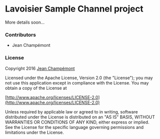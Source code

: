 # Lavoisier Sample Channel project

More details soon...

### Contributors

- Jean Champémont

### License

Copyright 2016 [Jean Champémont](http://www.jeanchampemont.com)

Licensed under the Apache License, Version 2.0 (the "License");
you may not use this application except in compliance with the License.
You may obtain a copy of the License at

[http://www.apache.org/licenses/LICENSE-2.0](http://www.apache.org/licenses/LICENSE-2.0)

Unless required by applicable law or agreed to in writing, software
distributed under the License is distributed on an "AS IS" BASIS,
WITHOUT WARRANTIES OR CONDITIONS OF ANY KIND, either express or implied.
See the License for the specific language governing permissions and
limitations under the License.
